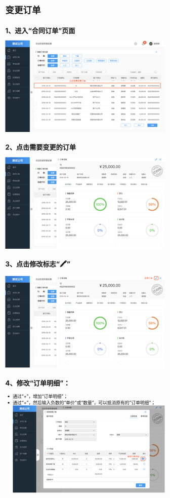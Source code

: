# 变更订单

## 1、进入“合同订单”页面
![点击变更订单](/img/ding_dan.png)

## 2、点击需要变更的订单
![](/img/bian_geng_1.png)
## 3、点击修改标志“🖍”
![](/img/bian_geng_2.png)
## 4、修改“订单明细”：
- 通过“+”，增加“订单明细”；
- 通过“+”，然后输入负数的“单价”或“数量”，可以抵消原有的”订单明细“；
![](/img/ding_dan_3.png)


